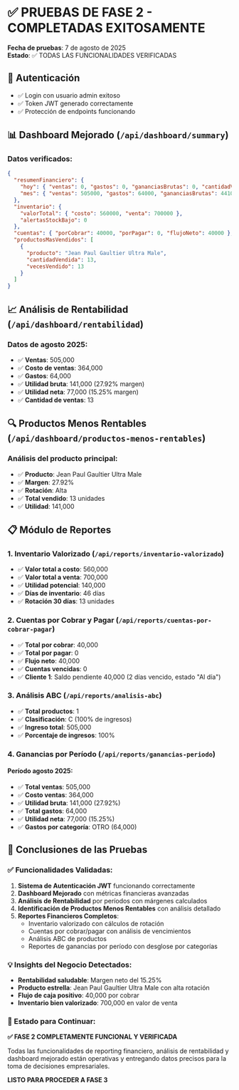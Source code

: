 # ✅ PRUEBAS DE FASE 2 - COMPLETADAS EXITOSAMENTE

**Fecha de pruebas**: 7 de agosto de 2025  
**Estado**: ✅ TODAS LAS FUNCIONALIDADES VERIFICADAS

## 🔐 Autenticación
- ✅ Login con usuario admin exitoso
- ✅ Token JWT generado correctamente
- ✅ Protección de endpoints funcionando

## 📊 Dashboard Mejorado (`/api/dashboard/summary`)
### Datos verificados:
```json
{
  "resumenFinanciero": {
    "hoy": { "ventas": 0, "gastos": 0, "gananciasBrutas": 0, "cantidadVentas": 0 },
    "mes": { "ventas": 505000, "gastos": 64000, "gananciasBrutas": 441000, "cantidadVentas": 13 }
  },
  "inventario": {
    "valorTotal": { "costo": 560000, "venta": 700000 },
    "alertasStockBajo": 0
  },
  "cuentas": { "porCobrar": 40000, "porPagar": 0, "flujoNeto": 40000 },
  "productosMasVendidos": [
    {
      "producto": "Jean Paul Gaultier Ultra Male",
      "cantidadVendida": 13,
      "vecesVendido": 13
    }
  ]
}
```

## 📈 Análisis de Rentabilidad (`/api/dashboard/rentabilidad`)
### Datos de agosto 2025:
- ✅ **Ventas**: 505,000
- ✅ **Costo de ventas**: 364,000  
- ✅ **Gastos**: 64,000
- ✅ **Utilidad bruta**: 141,000 (27.92% margen)
- ✅ **Utilidad neta**: 77,000 (15.25% margen)
- ✅ **Cantidad de ventas**: 13

## 🔍 Productos Menos Rentables (`/api/dashboard/productos-menos-rentables`)
### Análisis del producto principal:
- ✅ **Producto**: Jean Paul Gaultier Ultra Male
- ✅ **Margen**: 27.92%
- ✅ **Rotación**: Alta
- ✅ **Total vendido**: 13 unidades
- ✅ **Utilidad**: 141,000

## 📋 Módulo de Reportes

### 1. Inventario Valorizado (`/api/reports/inventario-valorizado`)
- ✅ **Valor total a costo**: 560,000
- ✅ **Valor total a venta**: 700,000
- ✅ **Utilidad potencial**: 140,000
- ✅ **Días de inventario**: 46 días
- ✅ **Rotación 30 días**: 13 unidades

### 2. Cuentas por Cobrar y Pagar (`/api/reports/cuentas-por-cobrar-pagar`)
- ✅ **Total por cobrar**: 40,000
- ✅ **Total por pagar**: 0
- ✅ **Flujo neto**: 40,000
- ✅ **Cuentas vencidas**: 0
- ✅ **Cliente 1**: Saldo pendiente 40,000 (2 días vencido, estado "Al día")

### 3. Análisis ABC (`/api/reports/analisis-abc`)
- ✅ **Total productos**: 1
- ✅ **Clasificación**: C (100% de ingresos)
- ✅ **Ingreso total**: 505,000
- ✅ **Porcentaje de ingresos**: 100%

### 4. Ganancias por Período (`/api/reports/ganancias-periodo`)
#### Período agosto 2025:
- ✅ **Total ventas**: 505,000
- ✅ **Costo ventas**: 364,000
- ✅ **Utilidad bruta**: 141,000 (27.92%)
- ✅ **Total gastos**: 64,000
- ✅ **Utilidad neta**: 77,000 (15.25%)
- ✅ **Gastos por categoría**: OTRO (64,000)

## 🎯 Conclusiones de las Pruebas

### ✅ Funcionalidades Validadas:
1. **Sistema de Autenticación JWT** funcionando correctamente
2. **Dashboard Mejorado** con métricas financieras avanzadas
3. **Análisis de Rentabilidad** por períodos con márgenes calculados
4. **Identificación de Productos Menos Rentables** con análisis detallado
5. **Reportes Financieros Completos**:
   - Inventario valorizado con cálculos de rotación
   - Cuentas por cobrar/pagar con análisis de vencimientos
   - Análisis ABC de productos
   - Reportes de ganancias por período con desglose por categorías

### 💡 Insights del Negocio Detectados:
- **Rentabilidad saludable**: Margen neto del 15.25%
- **Producto estrella**: Jean Paul Gaultier Ultra Male con alta rotación
- **Flujo de caja positivo**: 40,000 por cobrar
- **Inventario bien valorizado**: 700,000 en valor de venta

### 🚀 Estado para Continuar:
**✅ FASE 2 COMPLETAMENTE FUNCIONAL Y VERIFICADA**

Todas las funcionalidades de reporting financiero, análisis de rentabilidad y dashboard mejorado están operativas y entregando datos precisos para la toma de decisiones empresariales.

**LISTO PARA PROCEDER A FASE 3**
